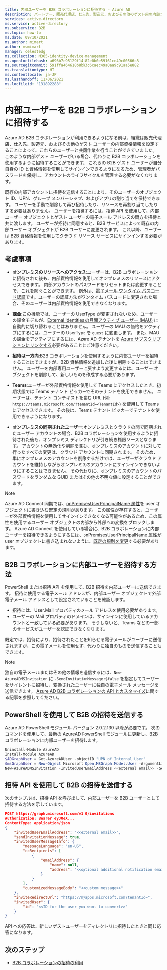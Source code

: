 ```yaml
---
title: 内部ユーザーを B2B コラボレーションに招待する - Azure AD
description: パートナー、販売代理店、仕入先、製造元、およびその他のゲスト用の内部ユーザー アカウントがある場合は、ユーザー独自の外部資格情報またはログインを使用してサインインするように招待することによって Azure AD B2B コラボレーションに変更できます。 PowerShell または Microsoft Graph の招待 API を使用します。
services: active-directory
ms.service: active-directory
ms.subservice: B2B
ms.topic: how-to
ms.date: 09/10/2021
ms.author: mimart
author: msmimart
manager: celestedg
ms.collection: M365-identity-device-management
ms.openlocfilehash: a696b7c95129f14182e0b0e59161ce49c00566c8
ms.sourcegitcommit: 591ffa464618b8bb3c6caec49a0aa9c91aa5e882
ms.translationtype: HT
ms.contentlocale: ja-JP
ms.lasthandoff: 11/06/2021
ms.locfileid: "131892288"
---
```

# <a name="invite-internal-users-to-b2b-collaboration"></a>内部ユーザーを B2B コラボレーションに招待する

Azure AD B2B コラボレーションが利用できるようになる前は、組織は販売代理店、仕入先、製造元、およびその他のゲスト ユーザーの内部資格情報を設定することによって、これらのユーザーと共同作業を行うことができていました。 このような内部ゲスト ユーザーがいる場合、代わりに B2B コラボレーションを使用するように招待することができます。 これらの B2B ゲスト ユーザーが自分自身の ID と資格情報を使用してサインインできるようになるため、管理者がパスワードを保持し、アカウントのライフサイクルを管理する必要がなくなります。

既存の内部アカウントに招待を送信することにより、そのユーザーのオブジェクト ID、UPN、グループ メンバーシップ、およびアプリの割り当てを保持できます。 ユーザーを手動で削除して再び招待したり、リソースを再割り当てしたりする必要はありません。 ユーザーを招待するには、招待 API を使用して、内部ユーザー オブジェクトとゲスト ユーザーの電子メール アドレスの両方を招待と共に渡します。 ユーザーが招待に同意すると、B2B サービスによって既存の内部ユーザー オブジェクトが B2B ユーザーに変更されます。 これ以降、ユーザーは B2B 資格情報を使用してクラウド リソース サービスにサインインする必要があります。

## <a name="things-to-consider"></a>考慮事項

- **オンプレミスのリソースへのアクセス**:ユーザーは、B2B コラボレーションに招待された後も、内部資格情報を使用してオンプレミスのリソースにアクセスできます。 内部アカウントのパスワードをリセットまたは変更することで、これを防ぐことができます。 例外は、[電子メール ワンタイム パスコード認証](one-time-passcode.md)です。ユーザーの認証方法がワンタイム パスコードに変更された場合、そのユーザーは内部資格情報を使用できなくなります。

- **課金**:この機能では、ユーザーの UserType が変更されないため、ユーザーの課金モデルが、[External Identities の月間アクティブ ユーザー (MAU)](external-identities-pricing.md) に自動的に切り替わることはありません。 ユーザーの MAU の価格をアクティブにするには、ユーザーの UserType を `guest` に変更します。 また、MAU の課金をアクティブにするには、Azure AD テナントを [Azure サブスクリプションにリンクする](external-identities-pricing.md#link-your-azure-ad-tenant-to-a-subscription)必要があることにご注意ください。

- **招待は一方向**:B2B コラボレーションを使用するように内部ユーザーを招待することはできますが、B2B 資格情報を追加した後に削除することはできません。 ユーザーを内部専用ユーザーに戻すよう変更するには、ユーザー オブジェクトを削除して、新しいものを作成する必要があります。

- **Teams**:ユーザーが外部資格情報を使用して Teams にアクセスしたとき、初期状態では Teams テナント ピッカーでそのテナントを使用できません。 ユーザーは、テナント コンテキストを含む URL (例: `https://teams.microsoft.com/?tenantId=<TenantId>`) を使用して Teams にアクセスできます。 その後は、Teams テナント ピッカーでテナントを使用できるようになります。

- **オンプレミスの同期されたユーザー**:オンプレミスとクラウドの間で同期されたユーザー アカウントの場合、B2B コラボレーションを使用するように招待された後も、オンプレミス ディレクトリが引き続き権限ソースとなります。 アカウントの無効化や削除を含む、オンプレミスのアカウントに対して行ったすべての変更は、クラウド アカウントに同期されます。 そのため、単にオンプレミスのアカウントを削除するだけでは、ユーザーがクラウド アカウントを維持しながらオンプレミスのアカウントにサインインできないようにすることはできません。 その代わりに、オンプレミスのアカウントのパスワードをランダムな GUID またはその他の不明な値に設定することができます。

> [!NOTE]
> Azure AD Connect 同期では、[onPremisesUserPrincipalName 属性](../hybrid/reference-connect-sync-attributes-synchronized.md#notes)を user オブジェクトに書き込む既定の規則があります。 この属性が存在すると、ユーザーが外部資格情報を使用してサインインできなくなる可能性があるため、この属性を使用するユーザー オブジェクトの内部から外部への変換をブロックします。 Azure AD Connect を使用している場合に、B2B コラボレーションに内部ユーザーを招待できるようにするには、onPremisesUserPrincipalName 属性が user オブジェクトに書き込まれないように、[既定の規則を変更](../hybrid/how-to-connect-sync-change-the-configuration.md)する必要があります。
## <a name="how-to-invite-internal-users-to-b2b-collaboration"></a>B2B コラボレーションに内部ユーザーを招待する方法

PowerShell または招待 API を使用して、B2B 招待を内部ユーザーに送信できます。 招待に使用する電子メール アドレスが、内部ユーザー オブジェクトで外部電子メール アドレスとして設定されていることを確認します。

- 招待には、User.Mail プロパティのメール アドレスを使用必要があります。
- ユーザーの Mail プロパティのドメインは、サインインに使用しているアカウントと一致している必要があります。 そうしないと、Teams などの一部のサービスがユーザーを認証できなくなります。

既定では、招待により、招待されたことを知らせる電子メールがユーザーに送信されますが、この電子メールを使用せず、代わりに独自のものを送信することもできます。

> [!NOTE]
> 独自の電子メールまたはその他の情報を送信するには、`New-AzureADMSInvitation` に `-SendInvitationMessage:$false` を指定してユーザーをサイレントに招待し、変換されたユーザーに独自の電子メール メッセージを送信できます。 [Azure AD B2B コラボレーションの API とカスタマイズ](customize-invitation-api.md)に関する記事を参照してください。

## <a name="use-powershell-to-send-a-b2b-invitation"></a>PowerShell を使用して B2B の招待を送信する

Azure AD PowerShell モジュール バージョン 2.0.2.130 以降が必要です。 次のコマンドを使用して、最新の AzureAD PowerShell モジュールに更新し、B2B コラボレーションに内部ユーザーを招待します。

```powershell
Uninstall-Module AzureAD
Install-Module AzureAD
$ADGraphUser = Get-AzureADUser -objectID "UPN of Internal User"
$msGraphUser = New-Object Microsoft.Open.MSGraph.Model.User -ArgumentList $ADGraphUser.ObjectId
New-AzureADMSInvitation -InvitedUserEmailAddress <<external email>> -SendInvitationMessage $True -InviteRedirectUrl "http://myapps.microsoft.com" -InvitedUser $msGraphUser
```

## <a name="use-the-invitation-api-to-send-a-b2b-invitation"></a>招待 API を使用して B2B の招待を送信する

次のサンプルは、招待 API を呼び出して、内部ユーザーを B2B ユーザーとして招待する方法を示しています。

```json
POST https://graph.microsoft.com/v1.0/invitations
Authorization: Bearer eyJ0eX...
ContentType: application/json
{
    "invitedUserEmailAddress": "<<external email>>",
    "sendInvitationMessage": true,
    "invitedUserMessageInfo": {
        "messageLanguage": "en-US",
        "ccRecipients": [
            {
                "emailAddress": {
                    "name": null,
                    "address": "<<optional additional notification email>>"
                }
            }
        ],
        "customizedMessageBody": "<<custom message>>"
    },
    "inviteRedirectUrl": "https://myapps.microsoft.com?tenantId=",
    "invitedUser": {
        "id": "<<ID for the user you want to convert>>"
    }
}
```

API への応答は、新しいゲストユーザーをディレクトリに招待したときと同じ応答になります。
## <a name="next-steps"></a>次のステップ

- [B2B コラボレーションの招待の利用](redemption-experience.md)
